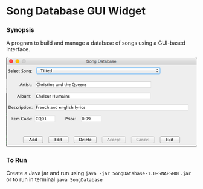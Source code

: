 # Song Database GUI Widget

### Synopsis
A program to build and manage a database of songs using a GUI-based interface.

![screesnhot](songDB_screenshot.png?raw=true)

### To Run
Create a Java jar and run using `java -jar SongDatabase-1.0-SNAPSHOT.jar` or to run in terminal `java SongDatabase`

